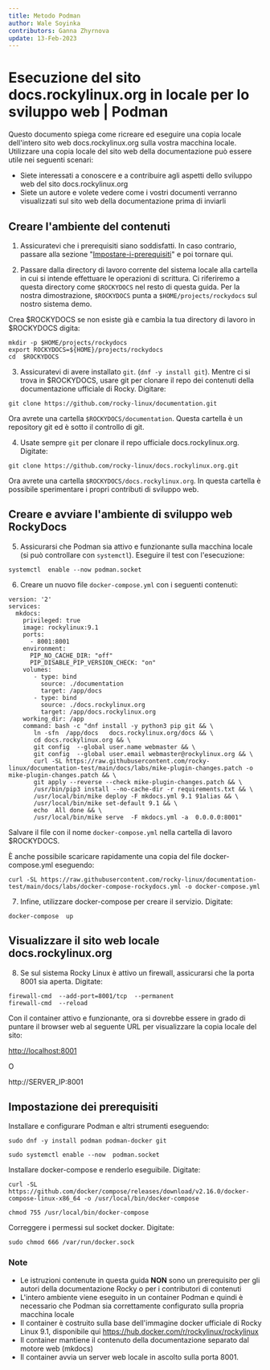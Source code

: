 ```yaml
---
title: Metodo Podman
author: Wale Soyinka
contributors: Ganna Zhyrnova
update: 13-Feb-2023
---
```


# Esecuzione del sito docs.rockylinux.org in locale per lo sviluppo web | Podman

Questo documento spiega come ricreare ed eseguire una copia locale dell'intero sito web docs.rockylinux.org sulla vostra macchina locale. Utilizzare una copia locale del sito web della documentazione può essere utile nei seguenti scenari:

* Siete interessati a conoscere e a contribuire agli aspetti dello sviluppo web del sito docs.rockylinux.org
* Siete un autore e volete vedere come i vostri documenti verranno visualizzati sul sito web della documentazione prima di inviarli

## Creare l'ambiente del contenuti

1. Assicuratevi che i prerequisiti siano soddisfatti. In caso contrario, passare alla sezione "[Impostare-i-prerequisiti](#impostazione-dei-prerequisiti)" e poi tornare qui.

2. Passare dalla directory di lavoro corrente del sistema locale alla cartella in cui si intende effettuare le operazioni di scrittura. Ci riferiremo a questa directory come `$ROCKYDOCS` nel resto di questa guida. Per la nostra dimostrazione, `$ROCKYDOCS` punta a `$HOME/projects/rockydocs` sul nostro sistema demo.

Crea $ROCKYDOCS se non esiste già e cambia la tua directory di lavoro in $ROCKYDOCS digita:

```
mkdir -p $HOME/projects/rockydocs
export ROCKYDOCS=${HOME}/projects/rockydocs
cd  $ROCKYDOCS
```

3. Assicuratevi di avere installato `git`. (`dnf -y install git`).  Mentre ci si trova in $ROCKYDOCS, usare git per clonare il repo dei contenuti della documentazione ufficiale di Rocky. Digitare:

```
git clone https://github.com/rocky-linux/documentation.git
```

Ora avrete una cartella `$ROCKYDOCS/documentation`. Questa cartella è un repository git ed è sotto il controllo di git.

4. Usate sempre `git` per clonare il repo ufficiale docs.rockylinux.org. Digitate:

```
git clone https://github.com/rocky-linux/docs.rockylinux.org.git
```

Ora avrete una cartella `$ROCKYDOCS/docs.rockylinux.org`. In questa cartella è possibile sperimentare i propri contributi di sviluppo web.

## Creare e avviare l'ambiente di sviluppo web RockyDocs

5. Assicurarsi che Podman sia attivo e funzionante sulla macchina locale (si può controllare con `systemctl`). Eseguire il test con l'esecuzione:

```
systemctl  enable --now podman.socket
```

6. Creare un nuovo file `docker-compose.yml` con i seguenti contenuti:

```
version: '2'
services:
  mkdocs:
    privileged: true
    image: rockylinux:9.1
    ports:
      - 8001:8001
    environment:
      PIP_NO_CACHE_DIR: "off"
      PIP_DISABLE_PIP_VERSION_CHECK: "on"
    volumes:
       - type: bind
         source: ./documentation
         target: /app/docs
       - type: bind
         source: ./docs.rockylinux.org
         target: /app/docs.rockylinux.org
    working_dir: /app
    command: bash -c "dnf install -y python3 pip git && \
       ln -sfn  /app/docs   docs.rockylinux.org/docs && \
       cd docs.rockylinux.org && \
       git config  --global user.name webmaster && \
       git config  --global user.email webmaster@rockylinux.org && \
       curl -SL https://raw.githubusercontent.com/rocky-linux/documentation-test/main/docs/labs/mike-plugin-changes.patch -o mike-plugin-changes.patch && \
       git apply --reverse --check mike-plugin-changes.patch && \
       /usr/bin/pip3 install --no-cache-dir -r requirements.txt && \
       /usr/local/bin/mike deploy -F mkdocs.yml 9.1 91alias && \
       /usr/local/bin/mike set-default 9.1 && \
       echo  All done && \
       /usr/local/bin/mike serve  -F mkdocs.yml -a  0.0.0.0:8001"

```

Salvare il file con il nome `docker-compose.yml` nella cartella di lavoro $ROCKYDOCS.

È anche possibile scaricare rapidamente una copia del file docker-compose.yml eseguendo:

```
curl -SL https://raw.githubusercontent.com/rocky-linux/documentation-test/main/docs/labs/docker-compose-rockydocs.yml -o docker-compose.yml
```

7. Infine, utilizzare docker-compose per creare il servizio. Digitate:

```
docker-compose  up
```

## Visualizzare il sito web locale docs.rockylinux.org

8. Se sul sistema Rocky Linux è attivo un firewall, assicurarsi che la porta 8001 sia aperta. Digitate:

```
firewall-cmd  --add-port=8001/tcp  --permanent
firewall-cmd  --reload
```

Con il container attivo e funzionante, ora si dovrebbe essere in grado di puntare il browser web al seguente URL per visualizzare la copia locale del sito:

<http://localhost:8001>

O

http://SERVER_IP:8001

## Impostazione dei prerequisiti

Installare e configurare Podman e altri strumenti eseguendo:

```
sudo dnf -y install podman podman-docker git

sudo systemctl enable --now  podman.socket

```

Installare docker-compose e renderlo eseguibile. Digitate:

```
curl -SL https://github.com/docker/compose/releases/download/v2.16.0/docker-compose-linux-x86_64 -o /usr/local/bin/docker-compose

chmod 755 /usr/local/bin/docker-compose
```

Correggere i permessi sul socket docker. Digitate:

```
sudo chmod 666 /var/run/docker.sock
```

### Note

* Le istruzioni contenute in questa guida **NON** sono un prerequisito per gli autori della documentazione Rocky o per i contributori di contenuti
* L'intero ambiente viene eseguito in un container Podman e quindi è necessario che Podman sia correttamente configurato sulla propria macchina locale
* Il container è costruito sulla base dell'immagine docker ufficiale di Rocky Linux 9.1, disponibile qui <https://hub.docker.com/r/rockylinux/rockylinux>
* Il container mantiene il contenuto della documentazione separato dal motore web (mkdocs)
* Il container avvia un server web locale in ascolto sulla porta 8001.
